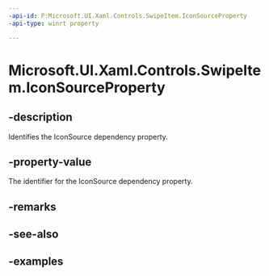 ```yaml
---
-api-id: P:Microsoft.UI.Xaml.Controls.SwipeItem.IconSourceProperty
-api-type: winrt property

---
```

<!-- Property syntax.
public DependencyProperty IconSourceProperty { get; }
-->

# Microsoft.UI.Xaml.Controls.SwipeItem.IconSourceProperty


## -description

Identifies the IconSource dependency property.


## -property-value

The identifier for the IconSource dependency property.


## -remarks


## -see-also


## -examples


